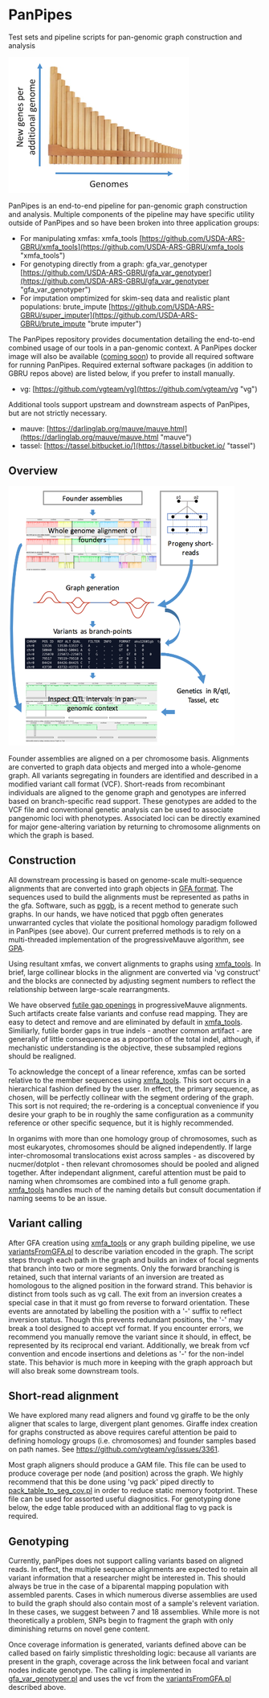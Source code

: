 # PanPipes
Test sets and pipeline scripts for pan-genomic graph construction and analysis

![PanPipes Logo](/pics/logo.png)

PanPipes is an end-to-end pipeline for pan-genomic graph construction and analysis.  Multiple components of the pipeline may have specific utility outside of PanPipes and so have been broken into three application groups:

* For manipulating xmfas: xmfa_tools [https://github.com/USDA-ARS-GBRU/xmfa_tools](https://github.com/USDA-ARS-GBRU/xmfa_tools "xmfa_tools")
* For genotyping directly from a graph: gfa_var_genotyper [https://github.com/USDA-ARS-GBRU/gfa_var_genotyper](https://github.com/USDA-ARS-GBRU/gfa_var_genotyper "gfa_var_genotyper")
* For imputation omptimized for skim-seq data and realistic plant populations: brute_impute [https://github.com/USDA-ARS-GBRU/super_imputer](https://github.com/USDA-ARS-GBRU/brute_impute "brute imputer")


The PanPipes repository provides documentation detailing the end-to-end combined usage of our tools in a pan-genomic context. A PanPipes docker image will also be available ([coming soon](https://github.com/USDA-ARS-GBRU/PanPipes/docker/dockerfile "PanPipes docker image")) to provide all required software for running PanPipes. Required external software packages (in addition to GBRU repos above) are listed below, if you prefer to install manually.

* vg: [https://github.com/vgteam/vg](https://github.com/vgteam/vg "vg")

Additional tools support upstream and downstream aspects of PanPipes, but are not strictly necessary.

* mauve: [https://darlinglab.org/mauve/mauve.html](https://darlinglab.org/mauve/mauve.html "mauve")
* tassel: [https://tassel.bitbucket.io/](https://tassel.bitbucket.io/ "tassel")

## Overview

<img src="/pics/workFlow.png" width=450>

Founder assemblies are aligned on a per chromosome basis.  Alignments are converted to graph data objects and merged into a whole-genome graph.  All variants segregating in founders are identified and described in a modified variant call format (VCF).  Short-reads from recombinant individuals are aligned to the genome graph and genotypes are inferred based on branch-specific read support.  These genotypes are added to the VCF file and conventional genetic analysis can be used to associate pangenomic loci with phenotypes.  Associated loci can be directly examined for major gene-altering variation by returning to chromosome alignments on which the graph is based.

## Construction

All downstream processing is based on genome-scale multi-sequence alignments that are converted into graph objects in [GFA format](https://github.com/GFA-spec/GFA-spec/blob/master/GFA1.md).  The sequences used to build the alignments must be represented as paths in the gfa.  Software, such as [pggb](https://github.com/pangenome/pggb), is a recent method to generate such graphs.  In our hands, we have noticed that pggb often generates unwarranted cycles that violate the positional homology paradigm followed in PanPipes (see above).  Our current preferred methods is to rely on a multi-threaded implementation of the progressiveMauve algorithm, see [GPA](https://academic.oup.com/bioinformatics/article/35/14/i71/5529231).  

Using resultant xmfas, we convert alignments to graphs using [xmfa_tools](https://github.com/brianabernathy/xmfa_tools).  In brief, large collinear blocks in the alignment are converted via 'vg construct' and the blocks are connected by adjusting segment numbers to reflect the relationship between large-scale rearrangments.  

We have observed [futile gap openings](https://github.com/koadman/mauve/issues/2) in progressiveMauve alignments.  Such artifacts create false variants and confuse read mapping.  They are easy to detect and remove and are eliminated by default in [xmfa_tools](https://github.com/brianabernathy/xmfa_tools). Similiarly, futile border gaps in true indels - another common artifact - are generally of little consequence as a proportion of the total indel, although, if mechanistic understanding is the objective, these subsampled regions should be realigned.

To acknowledge the concept of a linear reference, xmfas can be sorted relative to the member sequences using [xmfa_tools](https://github.com/brianabernathy/xmfa_tools).  This sort occurs in a hierarchical fashion defined by the user.  In effect, the primary sequence, as chosen, will be perfectly collinear with the segment ordering of the graph.  This sort is not required; the re-ordering is a conceptual convenience if you desire your graph to be in roughly the same configuration as a community reference or other specific sequence, but it is highly recommended.

In organims with more than one homology group of chromosomes, such as most eukaryotes, chromosomes should be aligned independently.  If large inter-chromosomal translocations exist across samples - as discovered by nucmer/dotplot - then relevant chromosomes should be pooled and aligned together.  After independant alignment, careful attention must be paid to naming when chromsomes are combined into a full genome graph.  [xmfa_tools](https://github.com/brianabernathy/xmfa_tools) handles much of the naming details but consult documentation if naming seems to be an issue.

## Variant calling

After GFA creation using [xmfa_tools](https://github.com/brianabernathy/xmfa_tools) or any graph building pipeline,  we use [variantsFromGFA.pl](https://github.com/USDA-ARS-GBRU/PanPipes/blob/main/scripts/variantsFromGFA.pl) to describe variation encoded in the graph.  The script steps through each path in the graph and builds an index of focal segments that branch into two or more segments.  Only the forward branching is retained, such that internal variants of an inversion are treated as homologous to the aligned position in the forward strand.  This behavior is distinct from tools such as vg call.  The exit from an inversion creates a special case in that it must go from reverse to forward orientation.  These events are annotated by labelling the position with a '-' suffix to reflect inversion status.  Though this prevents redundant positions, the '-' may break a tool designed to accept vcf format.  If you encounter errors, we recommend you manually remove the variant since it should, in effect, be represented by its reciprocal end variant.  Additionally, we break from vcf convention and encode insertions and deletions as '-' for the non-indel state.  This behavior is much more in keeping with the graph approach but will also break some downstream tools. 

## Short-read alignment

We have explored many read aligners and found vg giraffe to be the only aligner that scales to large, divergent plant genomes.  Giraffe index creation for graphs constructed as above requires careful attention be paid to defining homology groups (i.e. chromosomes) and founder samples based on path names.  See https://github.com/vgteam/vg/issues/3361.

Most graph aligners should produce a GAM file.  This file can be used to produce coverage per node (and position) across the graph.  We highly recommend that this be done using 'vg pack' piped directly to [pack_table_to_seg_cov.pl](https://github.com/brianabernathy/gfa_var_genotyper/blob/main/pack_table_to_seg_cov.pl) in order to reduce static memory footprint.  These file can be used for assorted useful diagnositics.  For genotyping done below, the edge table produced with an additional flag to vg pack is required.  

## Genotyping

Currently, panPipes does not support calling variants based on aligned reads.  In effect, the multiple sequence alignments are expected to retain all variant information that a researcher might be interested in.  This should always be true in the case of a biparental mapping population with assembled parents.  Cases in which numerous diverse assemblies are used to build the graph should also contain most of a sample's relevent variation.  In these cases, we suggest between 7 and 18 assemblies.  While more is not theoretically a problem, SNPs begin to fragment the graph with only diminishing returns on novel gene content. 

Once coverage information is generated, variants defined above can be called based on fairly simplistic thresholding logic: because all variants are present in the graph, coverage across the link between focal and variant nodes indicate genotype. The calling is implemented in [gfa_var_genotyper.pl](https://github.com/brianabernathy/gfa_var_genotyper/blob/main/gfa_var_genotyper.pl) and uses the vcf from the [variantsFromGFA.pl](https://github.com/USDA-ARS-GBRU/PanPipes/blob/main/scripts/variantsFromGFA.pl) described above.
